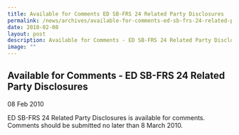 ```yaml
---
title: Available for Comments ED SB-FRS 24 Related Party Disclosures
permalink: /news/archives/available-for-comments-ed-sb-frs-24-related-party-disclosures/
date: 2010-02-08
layout: post
description: Available for Comments - ED SB-FRS 24 Related Party Disclosures
image: ""
---
```

Available for Comments - ED SB-FRS 24 Related Party Disclosures
---------------------------------------------------------------

08 Feb 2010

ED SB-FRS 24 Related Party Disclosures is available for comments. Comments should be submitted no later than 8 March 2010.